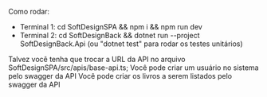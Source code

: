 Como rodar:
- Terminal 1: cd SoftDesignSPA && npm i && npm run dev
- Terminal 2: cd SoftDesignBack && dotnet run --project SoftDesignBack.Api (ou "dotnet test" para rodar os testes unitários)

Talvez você tenha que trocar a URL da API no arquivo SoftDesignSPA/src/apis/base-api.ts;
Você pode criar um usuário no sistema pelo swagger da API
Você pode criar os livros a serem listados pelo swagger da API

